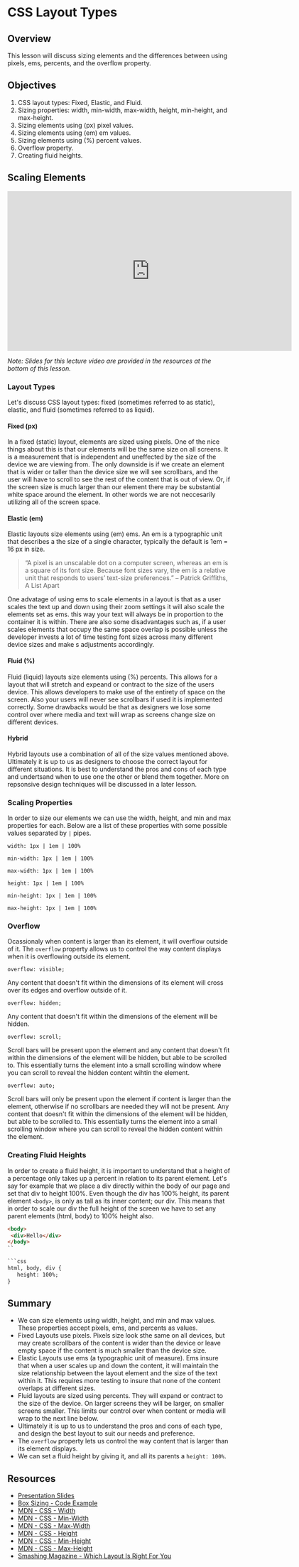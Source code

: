 # CSS Layout Types

## Overview

This lesson will discuss sizing elements and the differences between using pixels, ems, percents, and the overflow property.

## Objectives

1. CSS layout types: Fixed, Elastic, and Fluid.
2. Sizing properties: width, min-width, max-width, height, min-height, and max-height.
3. Sizing elements using (px) pixel values.
4. Sizing elements using (em) em values.
5. Sizing elements using (%) percent values.
6. Overflow property.
7. Creating fluid heights.

## Scaling Elements

<iframe width="640" height="360" src="https://www.youtube.com/embed/videoseries?list=PLj148bJp5wixkMfkKeoVyCK3gc2bAL9U1" frameborder="0" allowfullscreen></iframe>

*Note: Slides for this lecture video are provided in the resources at the bottom of this lesson.*

### Layout Types

Let's discuss CSS layout types: fixed (sometimes referred to as static), elastic, and fluid (sometimes referred to as liquid).

#### Fixed (px)

In a fixed (static) layout, elements are sized using pixels. One of the nice things about this is that our elements will be the same size on all screens. It is a measurement that is independent and uneffected by the size of the device we are viewing from. The only downside is if we create an element that is wider or taller than the device size we will see scrollbars, and the user will have to scroll to see the rest of the content that is out of view. Or, if the screen size is much larger than our element there may be substantial white space around the element. In other words we are not neccesarily utilizing all of the screen space.

#### Elastic (em)

Elastic layouts size elements using (em) ems. An em is a typographic unit that describes a the size of a single character, typically the default is 1em = 16 px in size.

> “A pixel is an unscalable dot on a computer screen, whereas an em is a square of its font size. Because font sizes vary, the em is a relative unit that responds to users’ text-size preferences.” 
> – Patrick Griffiths, A List Apart

One advatage of using ems to scale elements in a layout is that as a user scales the text up and down using their zoom settings it will also scale the elements set as ems. this way your text will always be in proportion to the container it is within. There are also some disadvantages such as, if a user scales elements that occupy the same space overlap is possible unless the developer invests a lot of time testing font sizes across many different device sizes and make s adjustments accordingly. 

#### Fluid (%)

Fluid (liquid) layouts size elements using (%) percents. This allows for a layout that will stretch and expeand or contract to the size of the users device. This allows developers to make use of the entirety of space on the screen. Also your users will never see scrollbars if used it is implemented correctly. Some drawbacks would be that as designers we lose some control over where media and text will wrap as screens change size on different devices.

#### Hybrid

Hybrid layouts use a combination of all of the size values mentioned above. Ultimately it is up to us as designers to choose the correct layout for different situations. It is best to understand the pros and cons of each type and undertsand when to use one the other or blend them together. More on repsonsive design techniques will be discussed in a later lesson.

### Scaling Properties

In order to size our elements we can use the width, height, and min and max properties for each. Below are a list of these properties with some possible values separated by `|` pipes.

`width: 1px | 1em | 100%`

`min-width: 1px | 1em | 100%`

`max-width: 1px | 1em | 100%`

`height: 1px | 1em | 100%`

`min-height: 1px | 1em | 100%`

`max-height: 1px | 1em | 100%`

### Overflow

Ocassionaly when content is larger than its element, it will overflow outside of it. The `overflow` property allows us to control the way content displays when it is overflowing outside its element.

`overflow: visible;`

Any content that doesn't fit within the dimensions of its element will cross over its edges and overflow outside of it.

`overflow: hidden;`

Any content that doesn't fit within the dimensions of the element will be hidden.

`overflow: scroll;`

Scroll bars will be present upon the element and any content that doesn't fit within the dimensions of the element will be hidden, but able to be scrolled to. This essentially turns the element into a small scrolling window where you can scroll to reveal the hidden content wihtin the element.

`overflow: auto;`

Scroll bars will only be present upon the element if content is larger than the element, otherwise if no scrollbars are needed they will not be present. Any content that doesn't fit within the dimensions of the element will be hidden, but able to be scrolled to. This essentially turns the element into a small scrolling window where you can scroll to reveal the hidden content within the element.

### Creating Fluid Heights

In order to create a fluid height, it is important to understand that a height of a percentage only takes up a percent in relation to its parent element. Let's say for example that we place a div directly within the body of our page and set that div to height 100%. Even though the div has 100% height, its parent element `<body>`, is only as tall as its inner content; our div. This means that in order to scale our div the full height of the screen we have to set any parent elements (html, body) to 100% height also.

 ```html
<body>
  <div>Hello</div>
</body>
``

```css
html, body, div {
    height: 100%;
}
```

## Summary

- We can size elements using width, height, and min and max values. These properties accept pixels, ems, and percents as values.
- Fixed Layouts use pixels. Pixels size look sthe same on all devices, but may create scrollbars of the content is wider than the device or leave empty space if the content is much smaller than the device size.
- Elastic Layouts use ems (a typographic unit of measure). Ems insure that when a user scales up and down the content, it will maintain the size relationship between the layout element and the size of the text within it. This requires more testing to insure that none of the content overlaps at different sizes.
- Fluid layouts are sized using percents. They will expand or contract to the size of the device. On larger screens they will be larger, on smaller screens smaller. This limits our control over when content or media will wrap to the next line below.
- Ultimately it is up to us to understand the pros and cons of each type, and design the best layout to suit our needs and preference.
- The `overflow` property lets us control the way content that is larger than its element displays.
- We can set a fluid height by giving it, and all its parents a `height: 100%`.

## Resources

- [Presentation Slides](https://docs.google.com/presentation/d/1UTUWDczUiDZ6byuhyHv0L3zJXQjdlnZheZXhRVLOL3Q/edit?usp=sharing)
- [Box Sizing - Code Example](http://jsfiddle.net/flatiron_school/99Tgm/)
- [MDN - CSS - Width](https://developer.mozilla.org/en-US/docs/Web/CSS/width)
- [MDN - CSS - Min-Width](https://developer.mozilla.org/en-US/docs/Web/CSS/min-width)
- [MDN - CSS - Max-Width](https://developer.mozilla.org/en-US/docs/Web/CSS/max-width)
- [MDN - CSS - Height](https://developer.mozilla.org/en-US/docs/Web/CSS/height)
- [MDN - CSS - Min-Height](https://developer.mozilla.org/en-US/docs/Web/CSS/min-height)
- [MDN - CSS - Max-Height](https://developer.mozilla.org/en-US/docs/Web/CSS/max-height)
- [Smashing Magazine - Which Layout Is Right For You](https://www.smashingmagazine.com/2009/06/fixed-vs-fluid-vs-elastic-layout-whats-the-right-one-for-you/)

